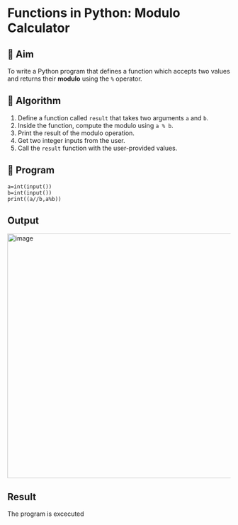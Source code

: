 # Functions in Python: Modulo Calculator

## 🎯 Aim
To write a Python program that defines a function which accepts two values and returns their **modulo** using the `%` operator.

## 🧠 Algorithm
1. Define a function called `result` that takes two arguments `a` and `b`.
2. Inside the function, compute the modulo using `a % b`.
3. Print the result of the modulo operation.
4. Get two integer inputs from the user.
5. Call the `result` function with the user-provided values.

## 🧾 Program
```
a=int(input())
b=int(input())
print((a//b,a%b))
```
## Output
<img width="1048" height="553" alt="image" src="https://github.com/user-attachments/assets/e3324bc6-15c9-4e01-9da0-57bcd9c37feb" />


## Result
The program is excecuted

